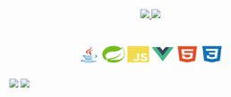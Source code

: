 ##

<div align="center">
  <a href="https://github.com/Joao-Gontijo">
    <img height="180" src="https://github-readme-stats.vercel.app/api?username=Joao-Gontijo&show_icons=true&theme=dark&include_all_commits=true&count_private=true"/>
    <img height="180" src="https://github-readme-stats.vercel.app/api/top-langs/?username=Joao-Gontijo&layout=compact&langs_count=6&theme=dark"/>
  <a/>
</div>
  
##

<div align="center"><br> 
  <img align="center" alt="Gontijo-Js" height="30" width="40" src="https://raw.githubusercontent.com/devicons/devicon/master/icons/java/java-original.svg">
  <img align="center" alt="Gontijo-Js" height="30" width="40" src="https://raw.githubusercontent.com/devicons/devicon/master/icons/spring/spring-original.svg">
  <img align="center" alt="Gontijo-Js" height="30" width="40" src="https://raw.githubusercontent.com/devicons/devicon/master/icons/javascript/javascript-plain.svg">
  <img align="center" alt="Gontijo-Js" height="30" width="40" src="https://raw.githubusercontent.com/devicons/devicon/master/icons/vuejs/vuejs-original.svg">
  <img align="center" alt="Gontijo-Js" height="30" width="40" src="https://raw.githubusercontent.com/devicons/devicon/master/icons/html5/html5-plain.svg">
  <img align="center" alt="Gontijo-Js" height="30" width="40" src="https://raw.githubusercontent.com/devicons/devicon/master/icons/css3/css3-plain.svg">
</div>
 
##

<div>
  <a href="https://www.linkedin.com/in/jo%C3%A3o-victor-gontijo-a11492182/" target="_blank"><img height="20" src="https://img.shields.io/badge/-LinkedIn-%230077B5?style=for-the-badge&logo=linkedin&logoColor=white" target="_blank"/></a>
  <a href="https://www.instagram.com/jv.gontijo" target="_blank"><img height="20" src="https://img.shields.io/badge/-Instagram-purple?style=flat-square&logo=Instagram&logoColor=white" target="_blank"/></a>
</div>
